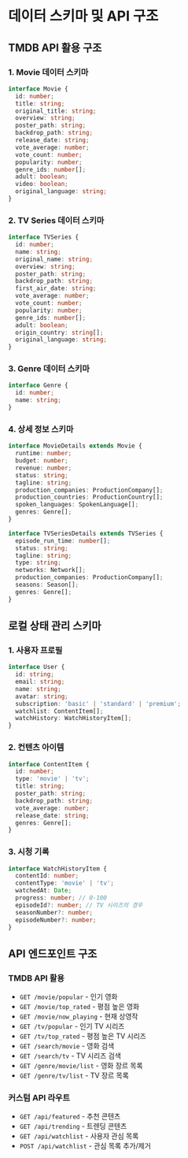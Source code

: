# 데이터 스키마 및 API 구조

## TMDB API 활용 구조

### 1. Movie 데이터 스키마
```typescript
interface Movie {
  id: number;
  title: string;
  original_title: string;
  overview: string;
  poster_path: string;
  backdrop_path: string;
  release_date: string;
  vote_average: number;
  vote_count: number;
  popularity: number;
  genre_ids: number[];
  adult: boolean;
  video: boolean;
  original_language: string;
}
```

### 2. TV Series 데이터 스키마
```typescript
interface TVSeries {
  id: number;
  name: string;
  original_name: string;
  overview: string;
  poster_path: string;
  backdrop_path: string;
  first_air_date: string;
  vote_average: number;
  vote_count: number;
  popularity: number;
  genre_ids: number[];
  adult: boolean;
  origin_country: string[];
  original_language: string;
}
```

### 3. Genre 데이터 스키마
```typescript
interface Genre {
  id: number;
  name: string;
}
```

### 4. 상세 정보 스키마
```typescript
interface MovieDetails extends Movie {
  runtime: number;
  budget: number;
  revenue: number;
  status: string;
  tagline: string;
  production_companies: ProductionCompany[];
  production_countries: ProductionCountry[];
  spoken_languages: SpokenLanguage[];
  genres: Genre[];
}

interface TVSeriesDetails extends TVSeries {
  episode_run_time: number[];
  status: string;
  tagline: string;
  type: string;
  networks: Network[];
  production_companies: ProductionCompany[];
  seasons: Season[];
  genres: Genre[];
}
```

## 로컬 상태 관리 스키마

### 1. 사용자 프로필
```typescript
interface User {
  id: string;
  email: string;
  name: string;
  avatar: string;
  subscription: 'basic' | 'standard' | 'premium';
  watchlist: ContentItem[];
  watchHistory: WatchHistoryItem[];
}
```

### 2. 컨텐츠 아이템
```typescript
interface ContentItem {
  id: number;
  type: 'movie' | 'tv';
  title: string;
  poster_path: string;
  backdrop_path: string;
  vote_average: number;
  release_date: string;
  genres: Genre[];
}
```

### 3. 시청 기록
```typescript
interface WatchHistoryItem {
  contentId: number;
  contentType: 'movie' | 'tv';
  watchedAt: Date;
  progress: number; // 0-100
  episodeId?: number; // TV 시리즈의 경우
  seasonNumber?: number;
  episodeNumber?: number;
}
```

## API 엔드포인트 구조

### TMDB API 활용
- `GET /movie/popular` - 인기 영화
- `GET /movie/top_rated` - 평점 높은 영화
- `GET /movie/now_playing` - 현재 상영작
- `GET /tv/popular` - 인기 TV 시리즈
- `GET /tv/top_rated` - 평점 높은 TV 시리즈
- `GET /search/movie` - 영화 검색
- `GET /search/tv` - TV 시리즈 검색
- `GET /genre/movie/list` - 영화 장르 목록
- `GET /genre/tv/list` - TV 장르 목록

### 커스텀 API 라우트
- `GET /api/featured` - 추천 콘텐츠
- `GET /api/trending` - 트렌딩 콘텐츠
- `GET /api/watchlist` - 사용자 관심 목록
- `POST /api/watchlist` - 관심 목록 추가/제거